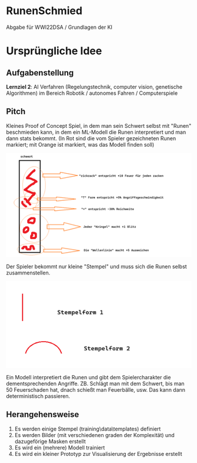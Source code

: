 # RunenSchmied

Abgabe für WWI22DSA / Grundlagen der KI 

# Ursprüngliche Idee

## Aufgabenstellung

__Lernziel 2__: AI Verfahren (Regelungstechnik, computer vision, genetische Algorithmen) im Bereich Robotik / autonomes Fahren / Computerspiele

## Pitch

Kleines Proof of Concept Spiel, in dem man sein Schwert selbst mit "Runen" beschmieden kann, in dem ein ML-Modell die Runen interpretiert und man dann stats bekommt. (In Rot sind die vom Spieler gezeichneten Runen markiert; mit Orange ist markiert, was das Modell finden soll)

![visual concept](etc\documentation_images\pitch1.png)

Der Spieler bekommt nur kleine "Stempel" und muss sich die Runen selbst zusammenstellen.

![Stempel](etc\documentation_images\pitch2.png)

Ein Modell interpretiert die Runen und gibt dem Spielercharakter die dementsprechenden Angriffe. ZB. Schlägt man mit dem Schwert, bis man 50 Feuerschaden hat, dnach schießt man Feuerbälle, usw. Das kann dann deterministisch passieren.

## Herangehensweise

1) Es werden einige Stempel (training\data\templates) definiert
1) Es werden Bilder (mit verschiedenen graden der Komplexität) und dazugeförige Masken erstellt
1) Es wird ein (mehrere) Modell trainiert
1) Es wird ein kleiner Prototyp zur Visualisierung der Ergebnisse erstellt
